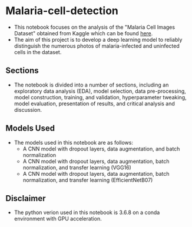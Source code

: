 # Malaria-cell-detection

- This notebook focuses on the analysis of the "Malaria Cell Images Dataset" obtained from Kaggle which can be found [here](https://www.kaggle.com/datasets/iarunava/cell-images-for-detecting-malaria).
- The aim of this project is to develop a deep learning model to reliably distinguish the numerous photos of malaria-infected and uninfected cells in the dataset.

## Sections

- The notebook is divided into a number of sections, including an exploratory data analysis (EDA), model selection, data pre-processing, model construction, training, and validation, hyperparameter tweaking, model evaluation, presentation of results, and critical analysis and discussion.

## Models Used

- The models used in this notebook are as follows:
  - A CNN model with dropout layers, data augmentation, and batch normalization
  - A CNN model with dropout layers, data augmentation, batch normalization, and transfer learning (VGG16)
  - A CNN model with dropout layers, data augmentation, batch normalization, and transfer learning (EfficientNetB07)

## Disclaimer

- The python verion used in this notebook is 3.6.8 on a conda environment with GPU acceleration.

